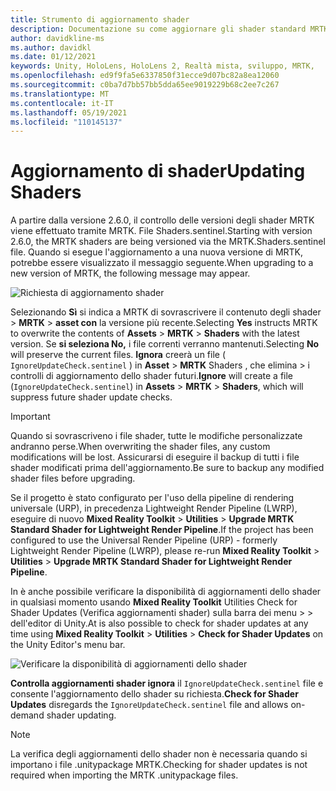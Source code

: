 ```yaml
---
title: Strumento di aggiornamento shader
description: Documentazione su come aggiornare gli shader standard MRTK
author: davidkline-ms
ms.author: davidkl
ms.date: 01/12/2021
keywords: Unity, HoloLens, HoloLens 2, Realtà mista, sviluppo, MRTK,
ms.openlocfilehash: ed9f9fa5e6337850f31ecce9d07bc82a8ea12060
ms.sourcegitcommit: c0ba7d7bb57bb5dda65ee9019229b68c2ee7c267
ms.translationtype: MT
ms.contentlocale: it-IT
ms.lasthandoff: 05/19/2021
ms.locfileid: "110145137"
---
```

# <a name="updating-shaders"></a><span data-ttu-id="68597-104">Aggiornamento di shader</span><span class="sxs-lookup"><span data-stu-id="68597-104">Updating Shaders</span></span>

<span data-ttu-id="68597-105">A partire dalla versione 2.6.0, il controllo delle versioni degli shader MRTK viene effettuato tramite MRTK. File Shaders.sentinel.</span><span class="sxs-lookup"><span data-stu-id="68597-105">Starting with version 2.6.0, the MRTK shaders are being versioned via the MRTK.Shaders.sentinel file.</span></span> <span data-ttu-id="68597-106">Quando si esegue l'aggiornamento a una nuova versione di MRTK, potrebbe essere visualizzato il messaggio seguente.</span><span class="sxs-lookup"><span data-stu-id="68597-106">When upgrading to a new version of MRTK, the following message may appear.</span></span>

![Richiesta di aggiornamento shader](../images/tools/UpdateShaderPrompt.png)

<span data-ttu-id="68597-108">Selezionando **Sì** si indica a MRTK di sovrascrivere il contenuto degli shader  >  **MRTK**  >  **asset con** la versione più recente.</span><span class="sxs-lookup"><span data-stu-id="68597-108">Selecting **Yes** instructs MRTK to overwrite the contents of **Assets** > **MRTK** > **Shaders** with the latest version.</span></span> <span data-ttu-id="68597-109">Se **si seleziona No,** i file correnti verranno mantenuti.</span><span class="sxs-lookup"><span data-stu-id="68597-109">Selecting **No** will preserve the current files.</span></span> <span data-ttu-id="68597-110">**Ignora** creerà un file ( `IgnoreUpdateCheck.sentinel` ) in **Asset**  >  **MRTK** Shaders , che elimina  >  i controlli di aggiornamento dello shader futuri.</span><span class="sxs-lookup"><span data-stu-id="68597-110">**Ignore** will create a file (`IgnoreUpdateCheck.sentinel`) in **Assets** > **MRTK** > **Shaders**, which will suppress future shader update checks.</span></span>

> [!IMPORTANT]
> <span data-ttu-id="68597-111">Quando si sovrascriveno i file shader, tutte le modifiche personalizzate andranno perse.</span><span class="sxs-lookup"><span data-stu-id="68597-111">When overwriting the shader files, any custom modifications will be lost.</span></span> <span data-ttu-id="68597-112">Assicurarsi di eseguire il backup di tutti i file shader modificati prima dell'aggiornamento.</span><span class="sxs-lookup"><span data-stu-id="68597-112">Be sure to backup any modified shader files before upgrading.</span></span>
>
> <span data-ttu-id="68597-113">Se il progetto è stato configurato per l'uso della pipeline di rendering universale (URP), in precedenza Lightweight Render Pipeline (LWRP), eseguire di nuovo **Mixed Reality Toolkit** > **Utilities** >
>  **Upgrade MRTK Standard Shader for Lightweight Render Pipeline**.</span><span class="sxs-lookup"><span data-stu-id="68597-113">If the project has been configured to use the Universal Render Pipeline (URP) - formerly Lightweight Render Pipeline (LWRP), please re-run **Mixed Reality Toolkit** > **Utilities** >
**Upgrade MRTK Standard Shader for Lightweight Render Pipeline**.</span></span>

<span data-ttu-id="68597-114">In è anche possibile verificare la disponibilità di aggiornamenti dello shader in qualsiasi momento usando **Mixed Reality Toolkit** Utilities Check for Shader Updates (Verifica aggiornamenti shader) sulla barra dei menu  >    >   dell'editor di Unity.</span><span class="sxs-lookup"><span data-stu-id="68597-114">At is also possible to check for shader updates at any time using **Mixed Reality Toolkit** > **Utilities** > **Check for Shader Updates** on the Unity Editor's menu bar.</span></span>

![Verificare la disponibilità di aggiornamenti dello shader](../images/tools/ShaderUpdateMenu.png)

<span data-ttu-id="68597-116">**Controlla aggiornamenti shader ignora** il `IgnoreUpdateCheck.sentinel` file e consente l'aggiornamento dello shader su richiesta.</span><span class="sxs-lookup"><span data-stu-id="68597-116">**Check for Shader Updates** disregards the `IgnoreUpdateCheck.sentinel` file and allows on-demand shader updating.</span></span>

> [!NOTE]
> <span data-ttu-id="68597-117">La verifica degli aggiornamenti dello shader non è necessaria quando si importano i file .unitypackage MRTK.</span><span class="sxs-lookup"><span data-stu-id="68597-117">Checking for shader updates is not required when importing the MRTK .unitypackage files.</span></span>
